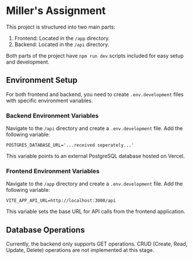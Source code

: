 # Miller's Assignment

This project is structured into two main parts:

1. Frontend: Located in the `/app` directory.
2. Backend: Located in the `/api` directory.

Both parts of the project have `npm run dev` scripts included for easy setup and development.

## Environment Setup

For both frontend and backend, you need to create `.env.development` files with specific environment variables.

### Backend Environment Variables

Navigate to the `/api` directory and create a `.env.development` file. Add the following variable:

```env
POSTGRES_DATABASE_URL='...received seperately...'
```

This variable points to an external PostgreSQL database hosted on Vercel.

### Frontend Environment Variables

Navigate to the `/app` directory and create a `.env.development` file. Add the following variable:

```env
VITE_APP_API_URL=http://localhost:3000/api
```

This variable sets the base URL for API calls from the frontend application.

## Database Operations

Currently, the backend only supports GET operations. CRUD (Create, Read, Update, Delete) operations are not implemented at this stage.
